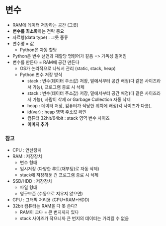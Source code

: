 # 변수
- RAM에 데이터 저장하는 공간 (그릇)
- **변수를 최소화**하는 전략 중요
- 자료형(data type) : 그릇 종류
- 변수명 = 값
    - Python은 자동 할당
- Python은 변수 선언과 재할당 명령어가 같음 => 가독성 떨어짐 
- 변수를 만든다 = RAM에 공간 만든다
    - OS가 논리적으로 나눠서 관리 (static, stack, heap)
    - Python 변수 저장 방식
        - stack : 변수(데이터 주소값) 저장, 밑에서부터 공간 배정(다 같은 사이즈라서 가능), 프로그램 종료 시 삭제 
        - stack : 변수(데이터 주소값) 저장, 밑에서부터 공간 배정(다 같은 사이즈라서 가능), 사람이 삭제 or Garbage Collection 자동 삭제 
        - heap : 데이터 저장, 컴퓨터가 적당한 위치에 배정(각 사이즈가 다름), 
        - id(var) : heap 영역 주소값 확인
        - 컴퓨터 32hit/64bit : stack 영역 변수 사이즈 
        - **이미지 추가**
 

### 참고
- CPU : 연산장치
- RAM : 저장장치
    - 변수 형태
    - 임시저장 (다양한 루트(재부팅)로 자동 삭제)
    - stack에 저장해둔 건 프로그램 종료 시 삭제 
- SSD/HDD : 저장장치
    - 파일 형태
    - 영구보존 (수동으로 지우지 않으면)
- GPU : 그래픽 처리용 (CPU+RAM+HDD)
- 32bit 컴퓨터는 RAM을 다 못 쓴다?
    - RAM이 크다 = 큰 번지까지 있다 
    - stack 사이즈가 작으니까 큰 번지의 데이터는 가리킬 수 없음 
 